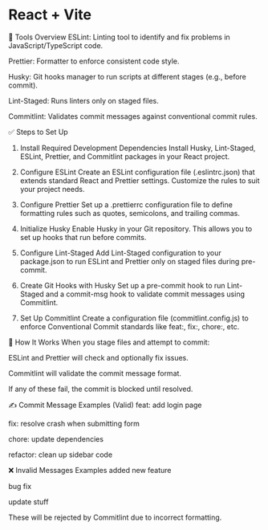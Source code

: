 # React + Vite

📌 Tools Overview
ESLint: Linting tool to identify and fix problems in JavaScript/TypeScript code.

Prettier: Formatter to enforce consistent code style.

Husky: Git hooks manager to run scripts at different stages (e.g., before commit).

Lint-Staged: Runs linters only on staged files.

Commitlint: Validates commit messages against conventional commit rules.

✅ Steps to Set Up
1. Install Required Development Dependencies
Install Husky, Lint-Staged, ESLint, Prettier, and Commitlint packages in your React project.

2. Configure ESLint
Create an ESLint configuration file (.eslintrc.json) that extends standard React and Prettier settings. Customize the rules to suit your project needs.

3. Configure Prettier
Set up a .prettierrc configuration file to define formatting rules such as quotes, semicolons, and trailing commas.

4. Initialize Husky
Enable Husky in your Git repository. This allows you to set up hooks that run before commits.

5. Configure Lint-Staged
Add Lint-Staged configuration to your package.json to run ESLint and Prettier only on staged files during pre-commit.

6. Create Git Hooks with Husky
Set up a pre-commit hook to run Lint-Staged and a commit-msg hook to validate commit messages using Commitlint.

7. Set Up Commitlint
Create a configuration file (commitlint.config.js) to enforce Conventional Commit standards like feat:, fix:, chore:, etc.

🧪 How It Works
When you stage files and attempt to commit:

ESLint and Prettier will check and optionally fix issues.

Commitlint will validate the commit message format.

If any of these fail, the commit is blocked until resolved.

✍️ Commit Message Examples (Valid)
feat: add login page

fix: resolve crash when submitting form

chore: update dependencies

refactor: clean up sidebar code

❌ Invalid Messages Examples
added new feature

bug fix

update stuff

These will be rejected by Commitlint due to incorrect formatting.
